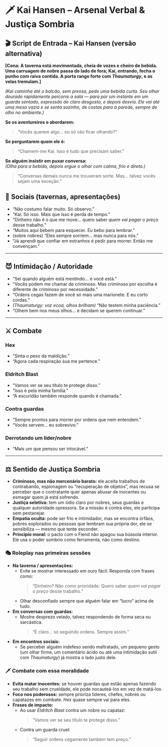 # 🗡️ Kai Hansen – Arsenal Verbal & Justiça Sombria

## 🎬 Script de Entrada – Kai Hansen (versão alternativa)

**[Cena: A taverna está movimentada, cheia de vozes e cheiro de bebida. Uma carruagem de nobre passa do lado de fora; Kai, entrando, fecha o punho com raiva contida. A porta range forte com *Thaumaturgy*, e as velas tremulam.]**

*(Kai caminha até o balcão, sem pressa, pede uma bebida curta. Seu olhar dourado rapidamente percorre a sala — para por um instante em um guarda sentado, expressão de claro desgosto, e depois desvia. Ele vai até uma mesa vazia e se senta sozinho, de costas para a parede, sempre de olho no ambiente.)*  

**Se os aventureiros o abordarem:**  
> “Vocês querem algo… ou só vão ficar olhando?”  

**Se perguntarem quem ele é:**  
> “Chamem-me Kai. Isso é tudo que precisam saber.”  

**Se alguém insistir em puxar conversa:**  
*(Olha para a bebida, depois ergue o olhar com calma, frio e direto.)*  
> “Conversas demais nunca me trouxeram sorte. Mas… talvez vocês sejam uma exceção.”  

## 🍺 Sociais (tavernas, apresentações)
- “Não costumo falar muito. Só observo.”
- “Kai. Só isso. Mais que isso é perda de tempo.”
- “Dinheiro não é o que me move… quero saber *quem vai pagar o preço* desse trabalho.”
- “Muitos aqui bebem para esquecer. Eu bebo para lembrar.”
- (sobre nobres) “Eles sempre sorriem… mas nunca para nós.”
- “Já aprendi que confiar em estranhos é pedir para morrer. Então me convençam.”

---

## 😈 Intimidação / Autoridade
- “Sei quando alguém está mentindo… e você está.”
- “Vocês podem me chamar de criminoso. Mas criminoso por escolha é diferente de criminoso por necessidade.”
- “Ordens cegas fazem de você só mais uma marionete. E eu corto cordas.”
- *(Thaumaturgy: voz ecoa, olhos brilham)* “Não testem minha paciência.”
- “Olhem bem nos meus olhos… e decidam se querem continuar.”

---

## ⚔️ Combate
### Hex
- “Sinta o peso da maldição.”
- “Agora cada respiração sua me pertence.”

### Eldritch Blast
- “Vamos ver se seu título te protege disso.”
- “Isso é pela minha família.”
- “A escuridão também responde quando é chamada.”

### Contra guardas
- “Sempre prontos para morrer por ordens que nem entendem.”
- “Vocês servem… eu sobrevivo.”

### Derrotando um líder/nobre
- “Mais um que pensou ser intocável.”

---

## ⚖️ Sentido de Justiça Sombria

- **Criminoso, mas não mercenário barato:** ele aceita trabalhos de contrabando, espionagem ou “recuperação de objetos”, mas recusa se perceber que o contratante quer apenas abusar de inocentes ou esmagar quem já está sofrendo.  
- **Justiça seletiva:** tem um ódio claro por nobres, seus guardas e qualquer autoridade opressora. Se a missão é contra eles, ele participa sem pestanejar.  
- **Empatia oculta:** pode ser frio e intimidador, mas se encontra órfãos, pobres explorados ou pessoas que lembram sua própria dor, ele se sensibiliza — mesmo que tente esconder.  
- **Princípio moral:** o pacto com o Fiend não apagou sua bússola interior. Ele usa o poder sombrio como ferramenta, não como destino.  

### 🎭 Roleplay nas primeiras sessões
- **Na taverna / apresentações:**  
  - Evite se mostrar interessado em ouro fácil. Responda com frases como:  
    > “Dinheiro? Não como prioridade. Quero saber *quem vai pagar o preço* desse trabalho.”  
  - Olhar desconfiado sempre que alguém falar em “lucro” acima de tudo.  
- **Em conversas com guardas:**  
  - Mostre desprezo velado, talvez respondendo de forma seca ou sarcástica.  
    > “É claro… só seguindo ordens. Sempre assim.”  
- **Em encontros sociais:**  
  - Se perceber alguém indefeso sendo maltratado, um pequeno gesto (um olhar firme, um comentário ácido ou até uma intimidação sutil com *Thaumaturgy*) já mostra o lado justo dele.  

### 🗡️ Combate com essa moralidade
- **Evita matar inocentes:** se houver guardas que estão apenas fazendo seu trabalho sem crueldade, ele pode nocauteá-los em vez de matá-los.  
- **Foco nos poderosos:** sempre prioriza líderes, chefes, nobres ou capatazes em combate. *Hex* quase sempre vai para eles.  
- **Frases de impacto:**  
  - Ao usar *Eldritch Blast* contra um nobre ou capataz:  
    > “Vamos ver se seu título te protege disso.”  
  - Contra um guarda cruel:  
    > “Seguir ordens cegamente também tem preço.” 
